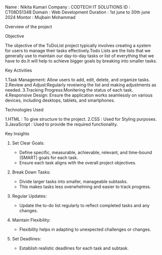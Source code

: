 Name : Nikita Kumari
Company : CODTECH IT SOLUTIONS
ID : CT08DS1348
Domain : Web Development
Duration : 1st june to 30th june 2024
Montor : Mujbain Mohammad

Overview of the project

Objective

The objective of the ToDoList project typically involves creating a system for users to manage their tasks effectively.Todo Lists are the lists that we generally use to maintain our day-to-day tasks or list of everything that we have to do.It will help to achieve bigger goals by breaking into smaller tasks.

Key Activities

1.Task Management: Allow users to add, edit, delete, and organize tasks.
2.Review and Adjust:Regularly reveiwing the list and making adjustments as needed.
3.Tracking Progress:Monitering the status of each task.
4.Responsive Design: Ensure the application works seamlessly on various devices, including desktops, tablets, and smartphones.

Technologies Used

1.HTML : To give structure to the project.
2.CSS : Used for Styling purposes.
3.JavaScript : Used to provide the required functionality.

Key Insights

1. Set Clear Goals:
   - Define specific, measurable, achievable, relevant, and time-bound (SMART) goals for each task.
   - Ensure each task aligns with the overall project objectives.

2. Break Down Tasks:
   - Divide larger tasks into smaller, manageable subtasks.
   - This makes tasks less overwhelming and easier to track progress.
   
3. Regular Updates:
   - Update the to-do list regularly to reflect completed tasks and any changes.

4. Maintain Flexibility:
   - Flexibility helps in adapting to unexpected challenges or changes.

5. Set Deadlines:
   - Establish realistic deadlines for each task and subtask.
       

